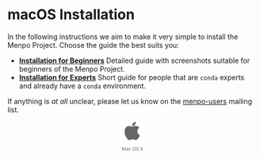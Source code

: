macOS Installation
==================
In the following instructions we aim to make it very simple to install
the Menpo Project. Choose the guide the best suits you:
* [**Installation for Beginners**](beginner.md)
  Detailed guide with screenshots suitable for beginners of the Menpo Project.
* [**Installation for Experts**](expert.md)
  Short guide for people that are `conda` experts and already have a `conda`
  environment.

If anything is *at all* unclear, please let us know on the
[menpo-users](https://groups.google.com/forum/#!forum/menpo-users "menpo-users") mailing list.
<center>
  <img src="images/OSX-Icon.png" alt="macOS Installation" width="10%">
</center>
